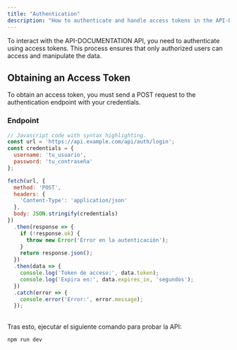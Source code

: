 ```yaml
---
title: "Authentication"
description: "How to authenticate and handle access tokens in the API-DOCUMENTATION API."
---
```


To interact with the API-DOCUMENTATION API, you need to authenticate using access tokens. This process ensures that only authorized users can access and manipulate the data.

## Obtaining an Access Token

To obtain an access token, you must send a POST request to the authentication endpoint with your credentials.

### Endpoint

```js "return true;" ins="https://api.example.com/api/auth/login" ins="tu_usuario" ins="tu_contraseña"
// Javascript code with syntax highlighting.
const url = 'https://api.example.com/api/auth/login';
const credentials = {
  username: 'tu_usuario',
  password: 'tu_contraseña'
};

fetch(url, {
  method: 'POST',
  headers: {
    'Content-Type': 'application/json'
  },
  body: JSON.stringify(credentials)
})
  .then(response => {
    if (!response.ok) {
      throw new Error('Error en la autenticación');
    }
    return response.json();
  })
  .then(data => {
    console.log('Token de acceso:', data.token);
    console.log('Expira en:', data.expires_in, 'segundos');
  })
  .catch(error => {
    console.error('Error:', error.message);
  });

```
<br>
Tras esto, ejecutar el siguiente comando para probar la API:

```bash
npm run dev
```